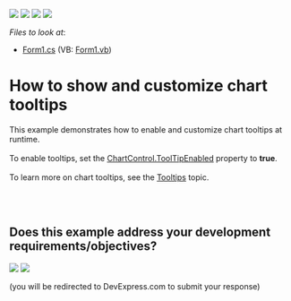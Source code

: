 <!-- default badges list -->
![](https://img.shields.io/endpoint?url=https://codecentral.devexpress.com/api/v1/VersionRange/128575560/14.2.4%2B)
[![](https://img.shields.io/badge/Open_in_DevExpress_Support_Center-FF7200?style=flat-square&logo=DevExpress&logoColor=white)](https://supportcenter.devexpress.com/ticket/details/T198819)
[![](https://img.shields.io/badge/📖_How_to_use_DevExpress_Examples-e9f6fc?style=flat-square)](https://docs.devexpress.com/GeneralInformation/403183)
[![](https://img.shields.io/badge/💬_Leave_Feedback-feecdd?style=flat-square)](#does-this-example-address-your-development-requirementsobjectives)
<!-- default badges end -->
<!-- default file list -->
*Files to look at*:

* [Form1.cs](./CS/TooltipCustomization/Form1.cs) (VB: [Form1.vb](./VB/TooltipCustomization/Form1.vb))
<!-- default file list end -->
# How to show and customize chart tooltips


This example demonstrates how to enable and customize chart tooltips at runtime. <br /><br />To enable tooltips, set the <a href="https://documentation.devexpress.com/WindowsForms/DevExpressXtraChartsChartControl_ToolTipEnabledtopic.aspx">ChartControl.ToolTipEnabled</a> property to <strong>true</strong>.<br /><br />To learn more on chart tooltips, see the <a href="https://documentation.devexpress.com/#WindowsForms/CustomDocument11977">Tooltips</a> topic.<br /><br />

<br/>


<!-- feedback -->
## Does this example address your development requirements/objectives?

[<img src="https://www.devexpress.com/support/examples/i/yes-button.svg"/>](https://www.devexpress.com/support/examples/survey.xml?utm_source=github&utm_campaign=winforms-charts-customize-chart-tooltips&~~~was_helpful=yes) [<img src="https://www.devexpress.com/support/examples/i/no-button.svg"/>](https://www.devexpress.com/support/examples/survey.xml?utm_source=github&utm_campaign=winforms-charts-customize-chart-tooltips&~~~was_helpful=no)

(you will be redirected to DevExpress.com to submit your response)
<!-- feedback end -->
